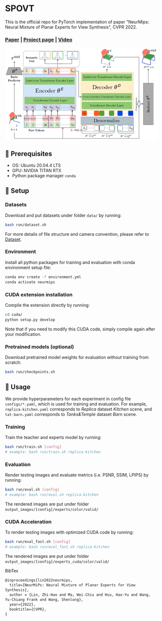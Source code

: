 # SPOVT
This is the official repo for PyTorch implementation of paper "NeurMips: Neural Mixture of Planar Experts for View Synthesis", CVPR 2022. 
### [Paper](https://arxiv.org/abs/2204.13696) | [Project page](https://zhihao-lin.github.io/neurmips/) | [Video](https://youtu.be/PV1dCTWL5Oo)
![Overview](doc/overview.png)

## 🌱 Prerequisites
- OS: Ubuntu 20.04.4 LTS
- GPU: NVIDIA TITAN RTX
- Python package manager `conda`
## 🌱 Setup
### Datasets 
Download and put datasets under folder `data/` by running:
```bash
bash run/dataset.sh
```
For more details of file structure and camera convention, please refer to [Dataset](doc/dataset.md). 
### Environment
Install all python packages for training and evaluation with conda environment setup file: 
```bash
conda env create -f environment.yml
conda activate neurmips
```
### CUDA extension installation
Compile the extension directly by running:
```bash
cd cuda/
python setup.py develop
```
Note that if you need to modify this CUDA code, simply compile again after your modification.

### Pretrained models (optional)
Download pretrained model weights for evaluation without training from scratch:
```bash
bash run/checkpoints.sh
```
## 🌱 Usage 
We provide hyperparameters for each experiment in config file `configs/*.yaml`, which is used for training and evaluation. For example, `replica-kitchen.yaml` corresponds to *Replica* dataset *Kitchen* scene, and `tat-barn.yaml` corresponds to *Tanks&Temple* dataset *Barn* scene.

### Training 
Train the teacher and experts model by running:
```bash
bash run/train.sh [config]
# example: bash run/train.sh replica-kitchen
```
### Evaluation
Render testing images and evaluate metrics (i.e. PSNR, SSIM, LPIPS) by running:
```bash
bash run/eval.sh [config]
# example: bash run/eval.sh replica-kitchen
```
The rendered images are put under folder `output_images/[config]/experts/color/valid/`
### CUDA Acceleration
To render testing images with optimized CUDA code by running:
```bash
bash run/eval_fast.sh [config]
# example: bash run/eval_fast.sh replica-kitchen
```
The rendered images are put under folder `output_images/[config]/experts_cuda/color/valid/`

BibTex
```
@inproceedings{lin2022neurmips,
  title={NeurMiPs: Neural Mixture of Planar Experts for View Synthesis},
  author = {Lin, Zhi-Hao and Ma, Wei-Chiu and Hsu, Hao-Yu and Wang, Yu-Chiang Frank and Wang, Shenlong},
  year={2022},
  booktitle={CVPR},
}
```
